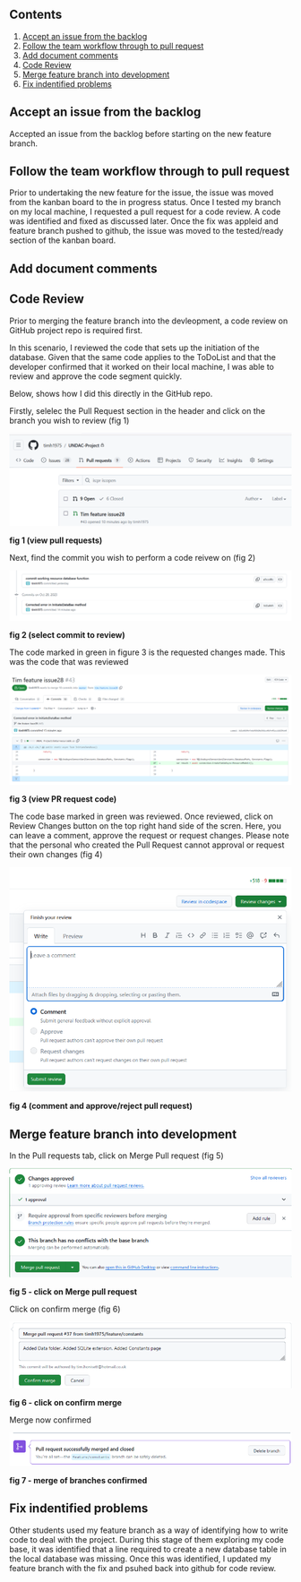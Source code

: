 ## Contents
1. [Accept an issue from the backlog](#accept-an-issue-from-the-backlog)
2. [Follow the team workflow through to pull request](#follow-the-team-workflow-through-to-pull-reques)
3. [Add document comments](#add-document-comments)
4. [Code Review](#code_review)
5. [Merge feature branch into development](#merge-feature-branch-into-development)
6. [Fix indentified problems](#fix-identified-problems)


## Accept an issue from the backlog

Accepted an issue from the backlog before starting on the new feature branch.

## Follow the team workflow through to pull request

Prior to undertaking the new feature for the issue, the issue was moved from the kanban board to the in progress status.  Once I tested my branch on my local machine, I requested a pull request for a code review. A code was identified and fixed as discussed later. Once the fix was appleid and feature branch pushed to github, the issue was moved to the tested/ready section of the kanban board.

## Add document comments

## Code Review

Prior to merging the feature branch into the devleopment, a code review on GitHub project repo is required first.

In this scenario, I reviewed the code that sets up the initiation of the database. Given that the same code applies to the ToDoList and that the developer confirmed that it worked on their local machine, I was able to review and approve the code segment quickly.

Below, shows how I did this directly in the GitHub repo.

Firstly, selelec the Pull Request section in the header and click on the branch you wish to review (fig 1)

![](images/git-see-pull-request.png "")

**fig 1 (view pull requests)**

Next, find the commit you wish to perform a code reivew on (fig 2)

![](images/git-select-code-to-review.png "")

**fig 2 (select commit to review)**

The code marked in green in figure 3 is the requested changes made. This was the code that was reviewed

![](images/git-review-code.png "")

**fig 3 (view PR request code)**

The code base marked in green was reviewed.  Once reviewed, click on Review Changes button on the top right hand side of the scren. Here, you can leave a comment, approve the request or request changes. Please note that the personal who created the Pull Request cannot approval or request their own changes (fig 4)

![](images/git-leave-review.png "")

**fig 4 (comment and approve/reject pull request)**


## Merge feature branch into development 

In the Pull requests tab, click on Merge Pull request (fig 5)

![](images/github-merge-request.png "")

**fig 5 - click on Merge pull request**

Click on confirm merge (fig 6)

![](images/github-confirm-merge.png "")

**fig 6 - click on confirm merge**

Merge now confirmed

![](images/github-merge-confirmed.png "")

**fig 7 - merge of branches confirmed**

## Fix indentified problems

Other students used my feature branch as a way of identifying how to write code to deal with the project. During this stage of them exploring my code base, it was identified that a line required to create a new database table in the local database was missing. Once this was identified, I updated my feature branch with the fix and psuhed back into github for code review.
